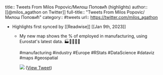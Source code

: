 title:: Tweets From Milos Popovic/Милош Поповић (highlights)
author:: [[@milos_agathon on Twitter]]
full-title:: "Tweets From Milos Popovic/Милош Поповић"
category:: #tweets
url:: https://twitter.com/milos_agathon

- Highlights first synced by [[Readwise]] [[Jan 9th, 2023]]
	- My new map shows the % of employed in manufacturing, using Eurostat's latest data. 🏭👨‍🏭👩‍🏭
	  
	  #manufacturing #industry #Europe #RStats #DataScience #dataviz #maps #geospatial 
	  
	  ![](https://pbs.twimg.com/media/Fl5EgG2WIAACAOi.jpg) ([View Tweet](https://twitter.com/milos_agathon/status/1611801037353934848))